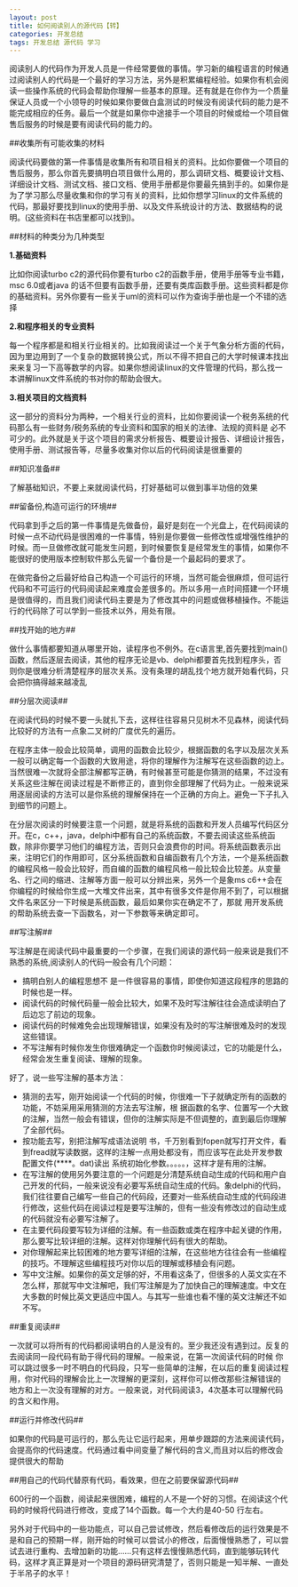 ```yaml
---
layout: post
title: 如何阅读别人的源代码【转】
categories: 开发总结
tags: 开发总结 源代码 学习
---
```


阅读别人的代码作为开发人员是一件经常要做的事情。学习新的编程语言的时候通过阅读别人的代码是一个最好的学习方法，另外是积累编程经验。如果你有机会阅读一些操作系统的代码会帮助你理解一些基本的原理。还有就是在你作为一个质量保证人员或一个小领导的时候如果你要做白盒测试的时候没有阅读代码的能力是不能完成相应的任务。最后一个就是如果你中途接手一个项目的时候或给一个项目做售后服务的时候是要有阅读代码的能力的。

##收集所有可能收集的材料

阅读代码要做的第一件事情是收集所有和项目相关的资料。比如你要做一个项目的售后服务，那么你首先要搞明白项目做什么用的，那么调研文档、概要设计文档、详细设计文档、测试文档、接口文档、使用手册都是你要最先搞到手的。如果你是为了学习那么尽量收集和你的学习有关的资料，比如你想学习linux的文件系统的代码，那最好要找到linux的使用手册、以及文件系统设计的方法、数据结构的说明。(这些资料在书店里都可以找到)。

##材料的种类分为几种类型

**1.基础资料**

比如你阅读turbo c2的源代码你要有turbo c2的函数手册，使用手册等专业书籍，msc 6.0或者java 的话不但要有函数手册，还要有类库函数手册。这些资料都是你的基础资料。另外你要有一些关于uml的资料可以作为查询手册也是一个不错的选择

**2.和程序相关的专业资料**

每一个程序都是和相关行业相关的。比如我阅读过一个关于气象分析方面的代码，因为里边用到了一个复杂的数据转换公式，所以不得不把自己的大学时候课本找出来来复习一下高等数学的内容。如果你想阅读linux的文件管理的代码，那么找一本讲解linux文件系统的书对你的帮助会很大。

**3.相关项目的文档资料**

这一部分的资料分为两种，一个相关行业的资料，比如你要阅读一个税务系统的代码那么有一些财务/税务系统的专业资料和国家的相关的法律、法规的资料是 必不可少的。此外就是关于这个项目的需求分析报告、概要设计报告、详细设计报告，使用手册、测试报告等，尽量多收集对你以后的代码阅读是很重要的

##知识准备##

了解基础知识，不要上来就阅读代码，打好基础可以做到事半功倍的效果

##留备份,构造可运行的环境##

代码拿到手之后的第一件事情是先做备份，最好是刻在一个光盘上，在代码阅读的时候一点不动代码是很困难的一件事情，特别是你要做一些修改性或增强性维护的时候。而一旦做修改就可能发生问题，到时候要恢复是经常发生的事情，如果你不能很好的使用版本控制软件那么先留一个备份是一个最起码的要求了。

在做完备份之后最好给自己构造一个可运行的环境，当然可能会很麻烦，但可运行代码和不可运行的代码阅读起来难度会差很多的。所以多用一点时间搭建一个环境是很值得的，而且我们阅读代码主要是为了修改其中的问题或做移植操作。不能运行的代码除了可以学到一些技术以外，用处有限。

##找开始的地方##

做什么事情都要知道从哪里开始，读程序也不例外。在c语言里,首先要找到main()函数，然后逐层去阅读，其他的程序无论是vb、delphi都要首先找到程序头，否则你是很难分析清楚程序的层次关系。没有条理的胡乱找个地方就开始看代码，只会把你搞得越来越凌乱

##分层次阅读##

在阅读代码的时候不要一头就扎下去，这样往往容易只见树木不见森林，阅读代码比较好的方法有一点象二叉树的广度优先的遍历。

在程序主体一般会比较简单，调用的函数会比较少，根据函数的名字以及层次关系一般可以确定每一个函数的大致用途，将你的理解作为注解写在这些函数的边上。当然很难一次就将全部注解都写正确，有时候甚至可能是你猜测的结果，不过没有关系这些注解在阅读过程是不断修正的，直到你全部理解了代码为止。一般来说采用逐层阅读的方法可以是你系统的理解保持在一个正确的方向上。避免一下子扎入到细节的问题上。

在分层次阅读的时候要注意一个问题，就是将系统的函数和开发人员编写代码区分开。在c，c++，java，delphi中都有自己的系统函数，不要去阅读这些系统函数，除非你要学习他们的编程方法，否则只会浪费你的时间。将系统函数表示出来，注明它们的作用即可，区分系统函数和自编函数有几个方法，一个是系统函数的编程风格一般会比较好，而自编的函数的编程风格一般比较会比较差。从变量名、行之间的缩进、注解等方面一般可以分辨出来，另外一个是象ms c6++会在你编程的时候给你生成一大堆文件出来，其中有很多文件是你用不到了，可以根据文件名来区分一下时候是系统函数，最后如果你实在确定不了，那就 用开发系统的帮助系统去查一下函数名，对一下参数等来确定即可。

##写注解##

写注解是在阅读代码中最重要的一个步骤，在我们阅读的源代码一般来说是我们不熟悉的系统,阅读别人的代码一般会有几个问题：

* 搞明白别人的编程思想不 是一件很容易的事情，即使你知道这段程序的思路的时候也是一样。
* 阅读代码的时候代码量一般会比较大，如果不及时写注解往往会造成读明白了后边忘了前边的现象。
* 阅读代码的时候难免会出现理解错误，如果没有及时的写注解很难及时的发现这些错误。
* 不写注解有时候你发生你很难确定一个函数你时候阅读过，它的功能是什么，经常会发生重复阅读、理解的现象。

好了，说一些写注解的基本方法：

* 猜测的去写，刚开始阅读一个代码的时候，你很难一下子就确定所有的函数的功能，不妨采用采用猜测的方法去写注解，根 据函数的名字、位置写一个大致的注解，当然一般会有错误，但你的注解实际是不但调整的，直到最后你理解了全部代码。
* 按功能去写，别把注解写成语法说明 书，千万别看到fopen就写打开文件，看到fread就写读数据，这样的注解一点用处都没有，而应该写在此处开发参数配置文件(****。dat)读出 系统初始化参数。。。。。，这样才是有用的注解。
* 在写注解的使用另外要注意的一个问题是分清楚系统自动生成的代码和用户自己开发的代码，一般来说没有必要写系统自动生成的代码。象delphi的代码，我们往往要自己编写一些自己的代码段，还要对一些系统自动生成的代码段进行修改，这些代码在阅读过程是要写注解的，但有一些没有修改过的自动生成的代码就没有必要写注解了。
* 在主要代码段要写较为详细的注解。有一些函数或类在程序中起关键的作用，那么要写比较详细的注解。这样对你理解代码有很大的帮助。
* 对你理解起来比较困难的地方要写详细的注解，在这些地方往往会有一些编程的技巧。不理解这些编程技巧对你以后的理解或移植会有问题。
* 写中文注解。如果你的英文足够的好，不用看这条了，但很多的人英文实在不怎么样，那就写中文注解吧，我们写注解是为了加快自己的理解速度。中文在大多数的时候比英文更适应中国人。与其写一些谁也看不懂的英文注解还不如不写。

##重复阅读##

一次就可以将所有的代码都阅读明白的人是没有的。至少我还没有遇到过。反复的去阅读同一段代码有助于得代码的理解。一般来说，在第一次阅读代码的时候 你可以跳过很多一时不明白的代码段，只写一些简单的注解，在以后的重复阅读过程用，你对代码的理解会比上一次理解的更深刻，这样你可以修改那些注解错误的 地方和上一次没有理解的对方。一般来说，对代码阅读3，4次基本可以理解代码的含义和作用。

##运行并修改代码##

如果你的代码是可运行的，那么先让它运行起来，用单步跟踪的方法来阅读代码，会提高你的代码速度。代码通过看中间变量了解代码的含义,而且对以后的修改会提供很大的帮助

##用自己的代码代替原有代码，看效果，但在之前要保留源代码##

600行的一个函数，阅读起来很困难，编程的人不是一个好的习惯。在阅读这个代码的时候将代码进行修改，变成了14个函数。每一个大约是40-50 行左右。

另外对于代码中的一些功能点，可以自己尝试修改，然后看修改后的运行效果是不是和自己的预期一样，刚开始的时候可以尝试小的修改，后面慢慢熟悉了，可以尝试去进行重构、去增加新的功能……只有这样去慢慢熟悉代码，直到能够玩转代码，这样才真正算是对一个项目的源码研究清楚了，否则只能是一知半解、一直处于半吊子的水平！
